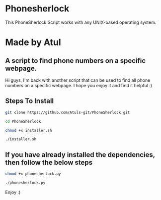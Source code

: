 # Phonesherlock

This PhoneSherlock Script works with any UNIX-based operating system.

# Made by Atul

## A script to find phone numbers on a specific webpage.

Hi guys, I'm back with another script that can be used to find all phone numbers on a specific webpage. I hope you enjoy it and find it helpful :)

## Steps To Install

```bash
git clone https://github.com/Atuls-git/PhoneSherlock.git
```
```bash
cd PhoneSherlock
```
```bash
chmod +x installer.sh
```
```bash
./installer.sh
```
## If you have already installed the dependencies, then follow the below steps

```bash
chmod +x phonesherlock.py
```
```bash
./phonesherlock.py
```
Enjoy :)
